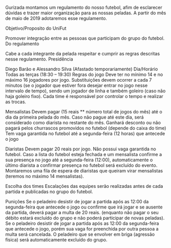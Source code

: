 Gurizada montamos um regulamento do nosso futebol, afim de esclarecer dúvidas e trazer maior organização para as nossas peladas. A partir do mês de maio de 2019 adotaremos esse regulamento.

Objetivo/Proposito do UniFut

Promover integração entre as pessoas que participam do grupo do futebol.
Do regulamento

Cabe a cada integrante da pelada respeitar e cumprir as regras descritas nesse regulamento.
Presidência

Diego Barão e Alessandro Silva (Afastado temporariamente)
Dia/Horário
Todas as terças (18:30 – 19:30)
Regras do jogo
Deve ter no mínimo 14 e no máximo 16 jogadores por jogo.
Substituições devem ocorrer a cada 7 minutos (se o jogador que estiver fora desejar entrar no jogo nesse intervalo de tempo), sendo um jogador de linha e também goleiro (caso não haja goleiro fixo). Cada time é responsável por controlar o tempo e realizar as trocas.

Mensalistas
Devem pagar (15 reais ** número total de jogos do mês) até o dia da primeira pelada do mês. Caso não pague até este dia, será considerado como diarista no restante do mês.
Ganhará desconto ou não pagará pelos churrascos promovidos no futebol (depende do caixa do time)
Tem vaga garantida no futebol até a segunda-feira (12 horas) que antecede o jogo

Diaristas
Devem pagar 20 reais por jogo.
Não possui vaga garantida no futebol. Caso a lista do futebol esteja fechada e um mensalista confirme a sua presença no jogo até a segunda-feira (12:00), automaticamente o último diarista a confirmar presença no futebol será excluído do evento.
Montaremos uma fila de espera de diaristas que queiram virar mensalistas (teremos no máximo 14 mensalistas).

Escolha dos times
Escalações das equipes serão realizadas antes de cada partida e publicadas no grupo do futebol.

Punições
Se o peladeiro desistir de jogar a partida após as 12:00 da segunda-feira que antecede o jogo ou confirme que irá  jogar e se ausente da partida, deverá pagar a multa de 20 reais. (enquanto não pagar o seu débito estará excluído do grupo e não poderá participar de novas peladas). Se o peladeiro desistir de jogar a partida após as 12:00 da segunda-feira que antecede o jogo, porém sua vaga for preenchida por outra pessoa a multa será cancelada.
O peladeiro que se envolver em briga (agressão física) será automaticamente excluído do grupo.
